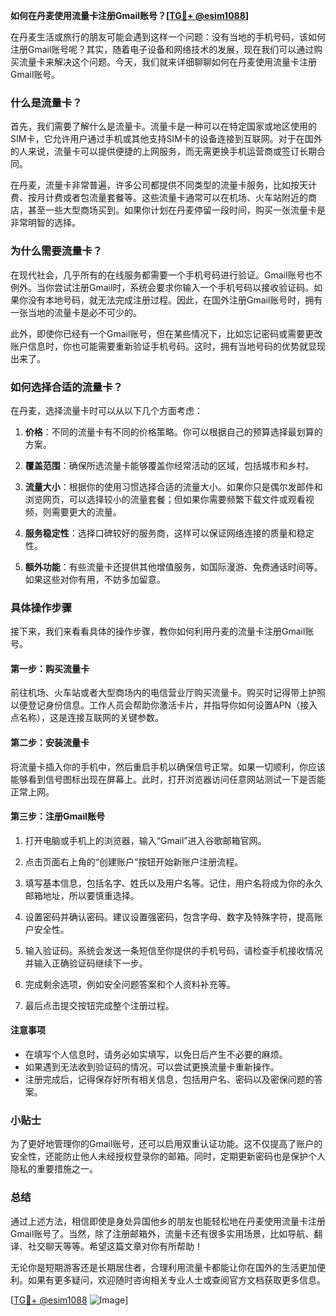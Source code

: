 **如何在丹麦使用流量卡注册Gmail账号？[[TG💪+ @esim1088](https://t.me/s/esim1088)]**

在丹麦生活或旅行的朋友可能会遇到这样一个问题：没有当地的手机号码，该如何注册Gmail账号呢？其实，随着电子设备和网络技术的发展，现在我们可以通过购买流量卡来解决这个问题。今天，我们就来详细聊聊如何在丹麦使用流量卡注册Gmail账号。

### 什么是流量卡？

首先，我们需要了解什么是流量卡。流量卡是一种可以在特定国家或地区使用的SIM卡，它允许用户通过手机或其他支持SIM卡的设备连接到互联网。对于在国外的人来说，流量卡可以提供便捷的上网服务，而无需更换手机运营商或签订长期合同。

在丹麦，流量卡非常普遍，许多公司都提供不同类型的流量卡服务，比如按天计费、按月计费或者包流量套餐等。这些流量卡通常可以在机场、火车站附近的商店，甚至一些大型商场买到。如果你计划在丹麦停留一段时间，购买一张流量卡是非常明智的选择。

### 为什么需要流量卡？

在现代社会，几乎所有的在线服务都需要一个手机号码进行验证。Gmail账号也不例外。当你尝试注册Gmail时，系统会要求你输入一个手机号码以接收验证码。如果你没有本地号码，就无法完成注册过程。因此，在国外注册Gmail账号时，拥有一张当地的流量卡是必不可少的。

此外，即使你已经有一个Gmail账号，但在某些情况下，比如忘记密码或需要更改账户信息时，你也可能需要重新验证手机号码。这时，拥有当地号码的优势就显现出来了。

### 如何选择合适的流量卡？

在丹麦，选择流量卡时可以从以下几个方面考虑：

1. **价格**：不同的流量卡有不同的价格策略。你可以根据自己的预算选择最划算的方案。
   
2. **覆盖范围**：确保所选流量卡能够覆盖你经常活动的区域，包括城市和乡村。

3. **流量大小**：根据你的使用习惯选择合适的流量大小。如果你只是偶尔发邮件和浏览网页，可以选择较小的流量套餐；但如果你需要频繁下载文件或观看视频，则需要更大的流量。

4. **服务稳定性**：选择口碑较好的服务商，这样可以保证网络连接的质量和稳定性。

5. **额外功能**：有些流量卡还提供其他增值服务，如国际漫游、免费通话时间等。如果这些对你有用，不妨多加留意。

### 具体操作步骤

接下来，我们来看看具体的操作步骤，教你如何利用丹麦的流量卡注册Gmail账号。

#### 第一步：购买流量卡

前往机场、火车站或者大型商场内的电信营业厅购买流量卡。购买时记得带上护照以便登记身份信息。工作人员会帮助你激活卡片，并指导你如何设置APN（接入点名称），这是连接互联网的关键参数。

#### 第二步：安装流量卡

将流量卡插入你的手机中，然后重启手机以确保信号正常。如果一切顺利，你应该能够看到信号图标出现在屏幕上。此时，打开浏览器访问任意网站测试一下是否能正常上网。

#### 第三步：注册Gmail账号

1. 打开电脑或手机上的浏览器，输入“Gmail”进入谷歌邮箱官网。
   
2. 点击页面右上角的“创建账户”按钮开始新账户注册流程。

3. 填写基本信息，包括名字、姓氏以及用户名等。记住，用户名将成为你的永久邮箱地址，所以要慎重选择。

4. 设置密码并确认密码。建议设置强密码，包含字母、数字及特殊字符，提高账户安全性。

5. 输入验证码。系统会发送一条短信至你提供的手机号码，请检查手机接收情况并输入正确验证码继续下一步。

6. 完成剩余选项，例如安全问题答案和个人资料补充等。

7. 最后点击提交按钮完成整个注册过程。

#### 注意事项

- 在填写个人信息时，请务必如实填写，以免日后产生不必要的麻烦。
- 如果遇到无法收到验证码的情况，可以尝试更换流量卡重新操作。
- 注册完成后，记得保存好所有相关信息，包括用户名、密码以及密保问题的答案。

### 小贴士

为了更好地管理你的Gmail账号，还可以启用双重认证功能。这不仅提高了账户的安全性，还能防止他人未经授权登录你的邮箱。同时，定期更新密码也是保护个人隐私的重要措施之一。

### 总结

通过上述方法，相信即使是身处异国他乡的朋友也能轻松地在丹麦使用流量卡注册Gmail账号了。当然，除了注册邮箱外，流量卡还有很多实用场景，比如导航、翻译、社交聊天等等。希望这篇文章对你有所帮助！

无论你是短期游客还是长期居住者，合理利用流量卡都能让你在国外的生活更加便利。如果有更多疑问，欢迎随时咨询相关专业人士或查阅官方文档获取更多信息。

[[TG💪+ @esim1088](https://t.me/s/esim1088) ![Image](https://i.postimg.cc/4NQfJmqS/Snipaste-2025-05-13-00-14-12.png)]